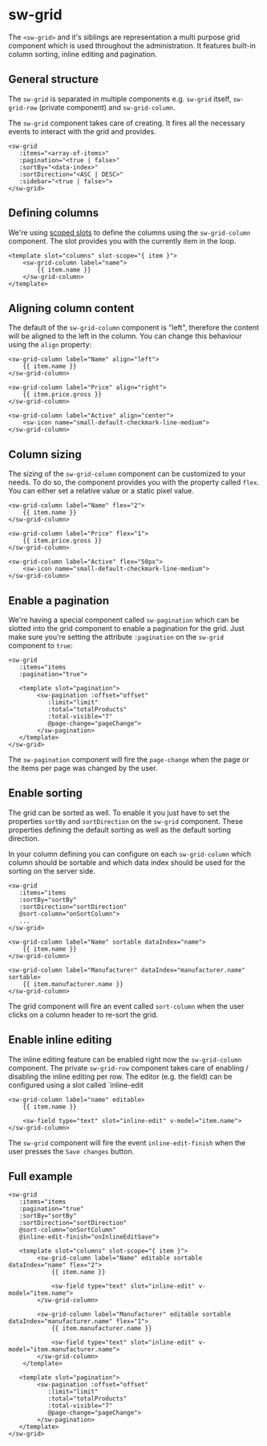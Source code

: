 # sw-grid

The `<sw-grid>` and it's siblings are representation a multi purpose grid component which is used throughout the administration.
It features built-in column sorting, inline editing and pagination.

## General structure 
The `sw-grid` is separated in multiple components e.g. `sw-grid` itself, `sw-grid-row` (private component) and `sw-grid-column`.

The `sw-grid` component takes care of creating. It fires all the necessary events to interact with the grid and provides.

```
<sw-grid
   :items="<array-of-items>"
   :pagination="<true | false>"
   :sortBy="<data-index>"
   :sortDirection="<ASC | DESC>"
   :sidebar="<true | false>">
</sw-grid>
```

## Defining columns
We're using [scoped slots](https://vuejs.org/v2/guide/components-slots.html#Scoped-Slots) to define the columns using the `sw-grid-column` component. The slot provides you with the currently item in the loop.

```
<template slot="columns" slot-scope="{ item }">
	<sw-grid-column label="name">
		{{ item.name }}
	</sw-grid-column>
</template>
```

## Aligning column content
The default of the `sw-grid-column` component is "left", therefore the content will be aligned to the left in the column. You can change this behaviour using the `align` property:

```
<sw-grid-column label="Name" align="left">
	{{ item.name }}
</sw-grid-column>

<sw-grid-column label="Price" align="right">
	{{ item.price.gross }}
</sw-grid-column>

<sw-grid-column label="Active" align="center">
	<sw-icon name="small-default-checkmark-line-medium">
</sw-grid-column>
```

## Column sizing
The sizing of the `sw-grid-column` component can be customized to your needs. To do so, the component provides you with the property called `flex`. You can either set a relative value or a static pixel value.

```
<sw-grid-column label="Name" flex="2">
	{{ item.name }}
</sw-grid-column>

<sw-grid-column label="Price" flex="1">
	{{ item.price.gross }}
</sw-grid-column>

<sw-grid-column label="Active" flex="50px">
	<sw-icon name="small-default-checkmark-line-medium">
</sw-grid-column>
```

## Enable a pagination
We're having a special component called `sw-pagination` which can be slotted into the grid component to enable a pagination for the grid. Just make sure you're setting the attribute `:pagination` on the `sw-grid` component to `true`:

```
<sw-grid
   :items="items
   :pagination="true">
   
   <template slot="pagination">
		<sw-pagination :offset="offset"
		   :limit="limit"
		   :total="totalProducts"
		   :total-visible="7"
		   @page-change="pageChange">
		</sw-pagination>
   </template>
</sw-grid>
```
The `sw-pagination` component will fire the `page-change` when the page or the items per page was changed by the user.

## Enable sorting
The grid can be sorted as well. To enable it you just have to set the properties `sortBy` and `sortDirection` on the `sw-grid` component. These properties defining the default sorting as well as the default sorting direction.

In your column defining you can configure on each `sw-grid-column` which column should be sortable and which data index should be used for the sorting on the server side.

```
<sw-grid
   :items="items
   :sortBy="sortBy"
   :sortDirection="sortDirection"
   @sort-column="onSortColumn">
   ...
</sw-grid>
```

```
<sw-grid-column label="Name" sortable dataIndex="name">
	{{ item.name }}
</sw-grid-column>

<sw-grid-column label="Manufacturer" dataIndex="manufacturer.name" sortable>
	{{ item.manufacturer.name }}
</sw-grid-column>
```

The grid component will fire an event called `sort-column` when the user clicks on a column header to re-sort the grid.

## Enable inline editing
The inline editing feature can be enabled right now the `sw-grid-column` component. The private `sw-grid-row` component takes care of enabling / disabling the inline editing per row. The editor (e.g. the field) can be configured using a slot called `inline-edit

```
<sw-grid-column label="name" editable>
	{{ item.name }}
	
	<sw-field type="text" slot="inline-edit" v-model="item.name">
</sw-grid-column>
```

The `sw-grid` component will fire the event `inline-edit-finish` when the user presses the `Save changes` button.


## Full example

```
<sw-grid
   :items="items
   :pagination="true"
   :sortBy="sortBy"
   :sortDirection="sortDirection"
   @sort-column="onSortColumn"
   @inline-edit-finish="onInlineEditSave">
   
   <template slot="columns" slot-scope="{ item }">
		<sw-grid-column label="Name" editable sortable dataIndex="name" flex="2">
			{{ item.name }}
			
			<sw-field type="text" slot="inline-edit" v-model="item.name">
		</sw-grid-column>
		
		<sw-grid-column label="Manufacturer" editable sortable dataIndex="manufacturer.name" flex="1">
			{{ item.manufacturer.name }}
			
			<sw-field type="text" slot="inline-edit" v-model="item.manufacturer.name">
		</sw-grid-column>
	</template>
   
   <template slot="pagination">
		<sw-pagination :offset="offset"
		   :limit="limit"
		   :total="totalProducts"
		   :total-visible="7"
		   @page-change="pageChange">
		</sw-pagination>
   </template>
</sw-grid>
```
